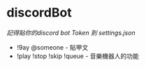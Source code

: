 # discordBot
*記得貼你的discord bot Token 到 settings.json*
- !9ay @someone - 貼甲文
- !play !stop !skip !queue - 音樂機器人的功能
